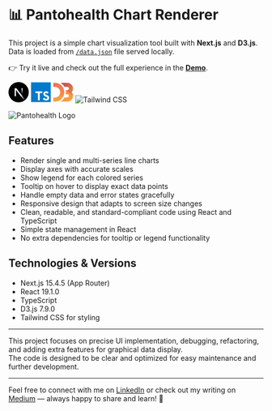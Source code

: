# 📊 Pantohealth Chart Renderer

This project is a simple chart visualization tool built with **Next.js** and **D3.js**.  
Data is loaded from [`/data.json`](https://pantohealth.netlify.app/data.json) file served locally.

👉 Try it live and check out the full experience in the **[Demo](https://pantohealth.netlify.app/)**.

<p align="left">
  <img src="https://raw.githubusercontent.com/devicons/devicon/master/icons/nextjs/nextjs-original.svg" alt="Next.js" width="40" height="40" />
  <img src="https://raw.githubusercontent.com/devicons/devicon/master/icons/typescript/typescript-original.svg" alt="TypeScript" width="40" height="40" />
  <img src="https://raw.githubusercontent.com/devicons/devicon/master/icons/d3js/d3js-original.svg" alt="D3.js" width="40" height="40" />
  <img src="https://img.icons8.com/color/512/tailwind_css.png" alt="Tailwind CSS" width="45" height="45" />
</p>

![Pantohealth Logo](https://s34.picofile.com/file/8486194184/p.png)


## Features

- Render single and multi-series line charts  
- Display axes with accurate scales  
- Show legend for each colored series  
- Tooltip on hover to display exact data points  
- Handle empty data and error states gracefully  
- Responsive design that adapts to screen size changes  
- Clean, readable, and standard-compliant code using React and TypeScript  
- Simple state management in React  
- No extra dependencies for tooltip or legend functionality  

## Technologies & Versions

- Next.js 15.4.5 (App Router)  
- React 19.1.0  
- TypeScript  
- D3.js 7.9.0  
- Tailwind CSS for styling  

---

This project focuses on precise UI implementation, debugging, refactoring, and adding extra features for graphical data display.  
The code is designed to be clear and optimized for easy maintenance and further development.

---

Feel free to connect with me on [LinkedIn](https://www.linkedin.com/mynetwork/grow/) or check out my writing on [Medium](https://medium.com/@joodi) — always happy to share and learn! 🚀
